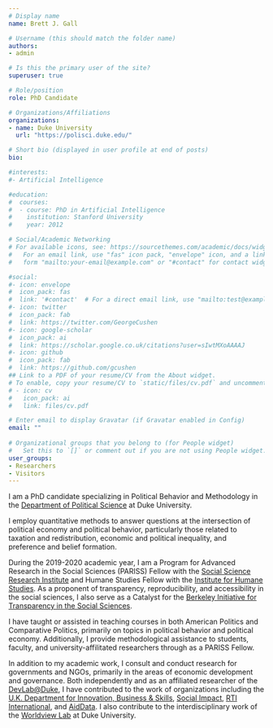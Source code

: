 ```yaml
---
# Display name
name: Brett J. Gall

# Username (this should match the folder name)
authors:
- admin

# Is this the primary user of the site?
superuser: true

# Role/position
role: PhD Candidate

# Organizations/Affiliations
organizations:
- name: Duke University
  url: "https://polisci.duke.edu/"

# Short bio (displayed in user profile at end of posts)
bio: 

#interests:
#- Artificial Intelligence

#education:
#  courses:
#  - course: PhD in Artificial Intelligence
#    institution: Stanford University
#    year: 2012

# Social/Academic Networking
# For available icons, see: https://sourcethemes.com/academic/docs/widgets/#icons
#   For an email link, use "fas" icon pack, "envelope" icon, and a link in the
#   form "mailto:your-email@example.com" or "#contact" for contact widget.

#social:
#- icon: envelope
#  icon_pack: fas
#  link: '#contact'  # For a direct email link, use "mailto:test@example.org".
#- icon: twitter
#  icon_pack: fab
#  link: https://twitter.com/GeorgeCushen
#- icon: google-scholar
#  icon_pack: ai
#  link: https://scholar.google.co.uk/citations?user=sIwtMXoAAAAJ
#- icon: github
#  icon_pack: fab
#  link: https://github.com/gcushen
## Link to a PDF of your resume/CV from the About widget.
# To enable, copy your resume/CV to `static/files/cv.pdf` and uncomment the lines below.  
# - icon: cv
#   icon_pack: ai
#   link: files/cv.pdf

# Enter email to display Gravatar (if Gravatar enabled in Config)
email: ""
  
# Organizational groups that you belong to (for People widget)
#   Set this to `[]` or comment out if you are not using People widget.  
user_groups:
- Researchers
- Visitors
---
```


I am a PhD candidate specializing in Political Behavior and Methodology in the [Department of Political Science](https://polisci.duke.edu/) at Duke University. 

I employ quantitative methods to answer questions at the intersection of political economy and political behavior, particularly those related to taxation and redistribution, economic and political inequality, and preference and belief formation.

During the 2019-2020 academic year, I am a Program for Advanced Research in the Social Sciences (PARISS) Fellow with the [Social Science Research Institute](https://ssri.duke.edu/) and Humane Studies Fellow with the [Institute for Humane Studies](https://theihs.org/). As a proponent of transparency, reproducibility, and accessibility in the social sciences, I also serve as a Catalyst for the [Berkeley Initiative for Transparency in the Social Sciences](https://www.bitss.org/).

I have taught or assisted in teaching courses in both American Politics and Comparative Politics, primarily on topics in political behavior and political economy. Additionally, I provide methodological assistance to students, faculty, and university-affilitated researchers through as a PARISS Fellow.

In addition to my academic work, I consult and conduct research for governments and NGOs, primarily in the areas of economic development and governance. Both independently and as an affiliated researcher of the [DevLab@Duke](https://www.devlabduke.com/), I have contributed to the work of organizations including the [U.K. Department for Innovation, Business & Skills](https://www.gov.uk/government/organisations/department-for-business-innovation-skills), [Social Impact](https://socialimpact.com/), [RTI International](https://www.rti.org/), and [AidData](https://www.aiddata.org/). I also contribute to the interdisciplinary work of the [Worldview Lab](https://kenan.ethics.duke.edu/attitudes/students/worldview-lab/) at Duke University.

